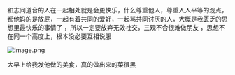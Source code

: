 和志同道合的人在一起相处就是会更快乐，什么尊重他人，尊重人人平等的观点，都他妈的是放屁，一起有着共同的爱好，一起骂共同讨厌的人，大概是我匮乏的思想里最快乐的事情了  ，所以一定要放弃无效社交，三观不合很难做朋友 ，思想不在同一个高度上，根本没必要互相说服

![image.png](https://upload-images.jianshu.io/upload_images/6904315-95b89d6cef7ad4ac.png?imageMogr2/auto-orient/strip%7CimageView2/2/w/1240)

大早上给我发他做的美食，真的做出来的菜很黑
